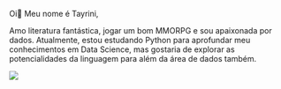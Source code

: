Oi👋 Meu nome é Tayrini,

Amo literatura fantástica, jogar um bom MMORPG e sou apaixonada por dados.
Atualmente, estou estudando Python para aprofundar meu conhecimentos em Data Science, mas gostaria de explorar as potencialidades da linguagem para além da área de dados também.


[<img src="https://img.shields.io/badge/linkedin-%230077B5.svg?&style=for-the-badge&logo=linkedin&logoColor=white" />](https://www.linkedin.com/in/tayrinimartins/)
<!---
tayrinimartins/tayrinimartins is a ✨ special ✨ repository because its `README.md` (this file) appears on your GitHub profile.
You can click the Preview link to take a look at your changes.
--->
